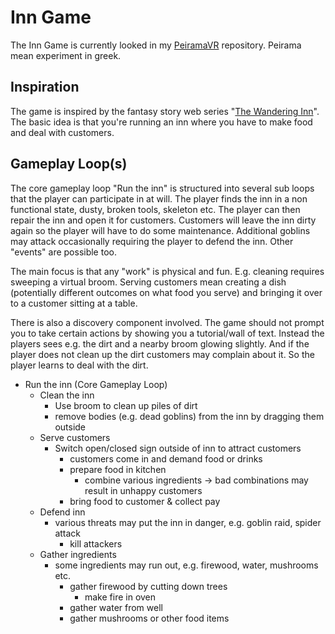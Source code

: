# Inn Game

The Inn Game is currently looked in my [PeiramaVR](https://github.com/aerobless/PeiramaVR) repository. Peirama mean experiment in greek.

## Inspiration

The game is inspired by the fantasy story web series "[The Wandering Inn](https://wanderinginn.com/)". The basic idea is that you're running an inn where you have to make food and deal with customers.

## Gameplay Loop\(s\)

The core gameplay loop "Run the inn" is structured into several sub loops that the player can participate in at will. The player finds the inn in a non functional state, dusty, broken tools, skeleton etc. The player can then repair the inn and open it for customers. Customers will leave the inn dirty again so the player will have to do some maintenance. Additional goblins may attack occasionally requiring the player to defend the inn. Other "events" are possible too.

The main focus is that any "work" is physical and fun. E.g. cleaning requires sweeping a virtual broom. Serving customers mean creating a dish \(potentially different outcomes on what food you serve\) and bringing it over to a customer sitting at a table.

There is also a discovery component involved. The game should not prompt you to take certain actions by showing you a tutorial/wall of text. Instead the players sees e.g. the dirt and a nearby broom glowing slightly. And if the player does not clean up the dirt customers may complain about it. So the player learns to deal with the dirt.

* Run the inn \(Core Gameplay Loop\)
  * Clean the inn
    * Use broom to clean up piles of dirt
    * remove bodies \(e.g. dead goblins\) from the inn by dragging them outside
  * Serve customers
    * Switch open/closed sign outside of inn to attract customers
      * customers come in and demand food or drinks
      * prepare food in kitchen
        * combine various ingredients -&gt; bad combinations may result in unhappy customers
      * bring food to customer & collect pay
  * Defend inn
    * various threats may put the inn in danger, e.g. goblin raid, spider attack
      * kill attackers
  * Gather ingredients
    * some ingredients may run out, e.g. firewood, water, mushrooms etc.
      * gather firewood by cutting down trees
        * make fire in oven
      * gather water from well
      * gather mushrooms or other food items

